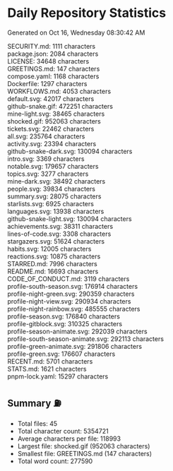 # Daily Repository Statistics 
Generated on Oct 16, Wednesday 08:30:42 AM  

SECURITY.md: 1111 characters  
package.json: 2084 characters  
LICENSE: 34648 characters  
GREETINGS.md: 147 characters  
compose.yaml: 1168 characters  
Dockerfile: 1297 characters  
WORKFLOWS.md: 4053 characters  
default.svg: 42017 characters  
github-snake.gif: 472251 characters  
mine-light.svg: 38465 characters  
shocked.gif: 952063 characters  
tickets.svg: 22462 characters  
all.svg: 235764 characters  
activity.svg: 23394 characters  
github-snake-dark.svg: 130094 characters  
intro.svg: 3369 characters  
notable.svg: 179657 characters  
topics.svg: 3277 characters  
mine-dark.svg: 38492 characters  
people.svg: 39834 characters  
summary.svg: 28075 characters  
starlists.svg: 6925 characters  
languages.svg: 13938 characters  
github-snake-light.svg: 130094 characters  
achievements.svg: 38311 characters  
lines-of-code.svg: 3308 characters  
stargazers.svg: 51624 characters  
habits.svg: 12005 characters  
reactions.svg: 10875 characters  
STARRED.md: 7996 characters  
README.md: 16693 characters  
CODE_OF_CONDUCT.md: 3119 characters  
profile-south-season.svg: 176914 characters  
profile-night-green.svg: 290359 characters  
profile-night-view.svg: 290934 characters  
profile-night-rainbow.svg: 485555 characters  
profile-season.svg: 176840 characters  
profile-gitblock.svg: 310325 characters  
profile-season-animate.svg: 292039 characters  
profile-south-season-animate.svg: 292113 characters  
profile-green-animate.svg: 291806 characters  
profile-green.svg: 176607 characters  
RECENT.md: 5701 characters  
STATS.md: 1621 characters  
pnpm-lock.yaml: 15297 characters  

## Summary ⛽  
- Total files: 45  
- Total character count: 5354721  
- Average characters per file: 118993  
- Largest file: shocked.gif (952063 characters)  
- Smallest file: GREETINGS.md (147 characters)  
- Total word count: 277590  

